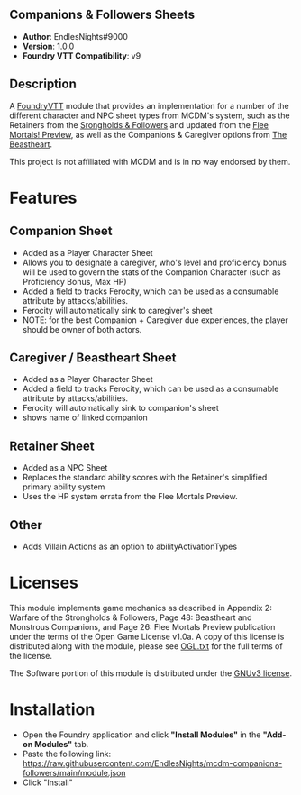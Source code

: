 ## Companions & Followers Sheets

* **Author**: EndlesNights#9000
* **Version**: 1.0.0
* **Foundry VTT Compatibility**: v9


## Description
A [FoundryVTT](https://foundryvtt.com/) module that provides an implementation for a number of the different character and NPC sheet types from MCDM's system, such as the Retainers from the [Srongholds & Followers](https://shop.mcdmproductions.com/collections/strongholds-followers-books) and updated from the [Flee Mortals! Preview](https://www.kickstarter.com/projects/mattcolville/mcdm-monster-book), as well as the Companions & Caregiver options from [The Beastheart](https://shop.mcdmproductions.com/collections/beastheart-class-companions).

This project is not affiliated with MCDM and is in no way endorsed by them.

# Features

## Companion Sheet
- Added as a Player Character Sheet
- Allows you to designate a caregiver, who's level and proficiency bonus will be used to govern the stats of the Companion Character (such as Proficiency Bonus, Max HP)
- Added a field to tracks Ferocity, which can be used as a consumable attribute by attacks/abilities.
- Ferocity will automatically sink to caregiver's sheet
- NOTE: for the best Companion + Caregiver due experiences, the player should be owner of both actors.

## Caregiver / Beastheart Sheet
- Added as a Player Character Sheet
- Added a field to tracks Ferocity, which can be used as a consumable attribute by attacks/abilities.
- Ferocity will automatically sink to companion's sheet
- shows name of linked companion

## Retainer Sheet
- Added as a NPC Sheet
- Replaces the standard ability scores with the Retainer's simplified primary ability system
- Uses the HP system errata from the Flee Mortals Preview.

## Other
- Adds Villain Actions as an option to abilityActivationTypes

# Licenses
This module implements game mechanics as described in Appendix 2: Warfare of the Strongholds & Followers, Page 48: Beastheart and Monstrous Companions, and Page 26: Flee Mortals Preview publication under the terms of the Open Game License v1.0a. A copy of this license is distributed along with the module, please see [OGL.txt](https://raw.githubusercontent.com/EndlesNights/mcdm-companions-followers/main/OGL.txt) for the full terms of the license.

The Software portion of this module is distributed under the [GNUv3 license](https://github.com/EndlesNights/mcdm-companions-followers/blob/main/LICENSE.txt).

# Installation
* Open the Foundry application and click **"Install Modules"** in the **"Add-on Modules"** tab.
* Paste the following link: https://raw.githubusercontent.com/EndlesNights/mcdm-companions-followers/main/module.json
* Click "Install"
